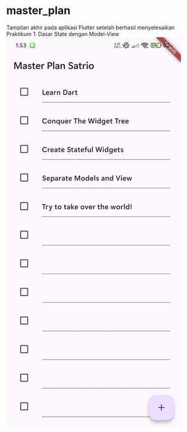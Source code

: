 # master_plan

Tampilan akhir pada aplikasi Flutter setelah berhasil menyelesaikan Praktikum 1: Dasar State dengan Model-View
![screenshot hello_world](images/1.jpg)